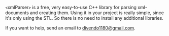 `<`xmlParser`>` is a free, very easy-to-use C++ library for parsing xml-documents and creating them. Using it in your project is really simple, since it's only using the STL. So there is no need to install any additional libraries.

If you want to help, send an email to divendo1180@gmail.com.